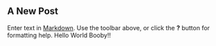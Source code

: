 ## A New Post

Enter text in [Markdown](http://daringfireball.net/projects/markdown/). Use the toolbar above, or click the **?** button for formatting help.
Hello World Booby!!